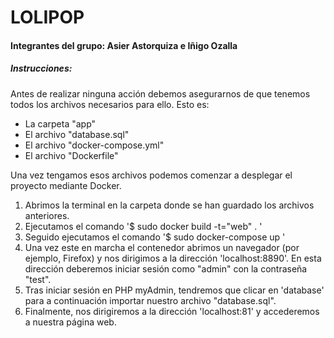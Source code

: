 # LOLIPOP
#### Integrantes del grupo: Asier Astorquiza e Iñigo Ozalla
##### Instrucciones:

Antes de realizar ninguna acción debemos asegurarnos de que tenemos todos los archivos necesarios para ello. Esto es:
- La carpeta "app"
- El archivo "database.sql"
- El archivo "docker-compose.yml"
- El archivo "Dockerfile"

Una vez tengamos esos archivos podemos comenzar a desplegar el proyecto mediante Docker.

1. Abrimos la terminal en la carpeta donde se han guardado los archivos anteriores.
2. Ejecutamos el comando '$ sudo docker build -t="web" . '
3. Seguido ejecutamos el comando '$ sudo docker-compose up '
4. Una vez este en marcha el contenedor abrimos un navegador (por ejemplo,  Firefox) y nos dirigimos a la dirección 'localhost:8890'. En esta dirección deberemos iniciar sesión como "admin" con la contraseña "test".
5. Tras iniciar sesión en PHP myAdmin, tendremos que clicar en 'database' para a continuación importar nuestro archivo "database.sql".
6. Finalmente, nos dirigiremos a la dirección 'localhost:81' y accederemos a nuestra página web.

